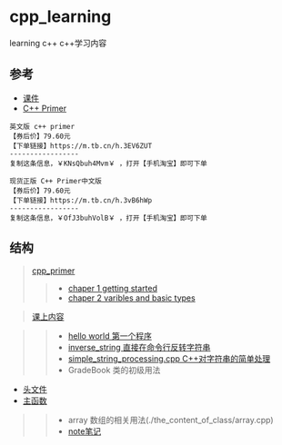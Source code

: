 # cpp_learning
learning c++
c++学习内容
## 参考
- [课件](https://www.lanzous.com/i377dbg)
- [C++ Primer](https://m.tb.cn/h.3IxqiS9)

```
英文版 c++ primer
【券后价】79.60元
【下单链接】https://m.tb.cn/h.3EV6ZUT
-----------------
复制这条信息，￥KNsQbuh4Mvm￥ ，打开【手机淘宝】即可下单
```
```
现货正版 C++ Primer中文版
【券后价】79.60元
【下单链接】https://m.tb.cn/h.3vB6hWp
-----------------
复制这条信息，￥OfJ3buhVolB￥ ，打开【手机淘宝】即可下单
```
## 结构

> [cpp_primer](./cpp_primer/)
>> - [chaper 1 getting started](./cpp_primer/chaper_1_getting_started)
>> - [chaper 2 varibles and basic types](./cpp_primer/chaper_2_varibles_and_basic_types)

> [课上内容](./the_content_of_class)

>> - [hello world 第一个程序](./the_content_of_class/hello_world.cpp)
>> - [inverse_string 直接在命令行反转字符串](./the_content_of_class./inverse_string.cpp)
>> - [simple_string_processing.cpp C++对字符串的简单处理](./the_content_of_class./simple_string_processing.cpp)
>> - GradeBook 类的初级用法
  - [头文件](./the_content_of_class/GradeBook.cpp)
  - [主函数](./the_content_of_class/Gradebook.h)
>> - array 数组的相关用法(./the_content_of_class/array.cpp)
>> - [note笔记](./the_content_of_class/note)
